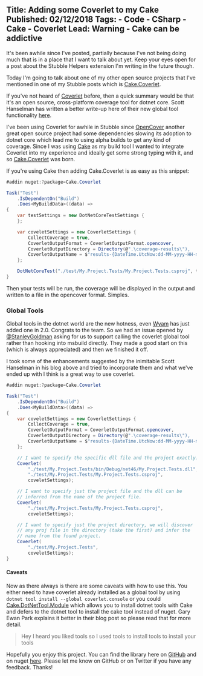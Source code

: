 Title: Adding some Coverlet to my Cake
Published: 02/12/2018
Tags: 
    - Code 
    - CSharp
    - Cake
    - Coverlet
Lead: Warning - Cake can be addictive
---

It's been awhile since I've posted, partially because I've not being doing much that is in a place that I want to talk about yet. Keep your eyes open for a post about the Stubble Helpers extension I'm writing in the future though.

Today I'm going to talk about one of my other open source projects that I've mentioned in one of my Stubble posts which is [Cake.Coverlet](https://github.com/Romanx/Cake.Coverlet).

If you've not heard of [Coverlet](https://github.com/tonerdo/coverlet) before, then a quick summary would be that it's an open source, cross-platform coverage tool for dotnet core. Scott Hanselman has written a better write-up here of their new global tool functionality [here](https://www.hanselman.com/blog/NETCoreCodeCoverageAsAGlobalToolWithCoverlet.aspx).

I've been using Coverlet for awhile in Stubble since [OpenCover](https://github.com/OpenCover/opencover) another great open source project had some dependencies slowing its adoption to dotnet core which lead me to using alpha builds to get any kind of coverage. Since I was using [Cake](https://cakebuild.net) as my build tool I wanted to integrate Coverlet into my experience and ideally get some strong typing with it, and so [Cake.Coverlet](https://github.com/Romanx/Cake.Coverlet) was born.

If you're using Cake then adding Cake.Coverlet is as easy as this snippet:
```cs
#addin nuget:?package=Cake.Coverlet

Task("Test")
    .IsDependentOn("Build")
    .Does<MyBuildData>((data) =>
{
    var testSettings = new DotNetCoreTestSettings {
    };

    var coveletSettings = new CoverletSettings {
        CollectCoverage = true,
        CoverletOutputFormat = CoverletOutputFormat.opencover,
        CoverletOutputDirectory = Directory(@".\coverage-results\"),
        CoverletOutputName = $"results-{DateTime.UtcNow:dd-MM-yyyy-HH-mm-ss-FFF}"
    };

    DotNetCoreTest("./test/My.Project.Tests/My.Project.Tests.csproj", testSetting, coveletSettings);
}
```

Then your tests will be run, the coverage will be displayed in the output and written to a file in the opencover format. Simples.

### Global Tools
Global tools in the dotnet world are the new hotness, even [Wyam](https://wyam.io/blog/version-2.0) has just added one in 2.0. Congrats to the team. So we had an issue opened by [@StanleyGoldman](https://github.com/Romanx/Cake.Coverlet/issues/7) asking for us to support calling the coverlet global tool rather than hooking into msbuild directly. They made a good start on this (which is always appreciated) and then we finished it off.

I took some of the enhancements suggested by the inimitable Scott Hanselman in his blog above and tried to incorporate them and what we've ended up with I think is a great way to use coverlet.

```cs
#addin nuget:?package=Cake.Coverlet

Task("Test")
    .IsDependentOn("Build")
    .Does<MyBuildData>((data) =>
{
    var coveletSettings = new CoverletSettings {
        CollectCoverage = true,
        CoverletOutputFormat = CoverletOutputFormat.opencover,
        CoverletOutputDirectory = Directory(@".\coverage-results\"),
        CoverletOutputName = $"results-{DateTime.UtcNow:dd-MM-yyyy-HH-mm-ss-FFF}"
    };

    // I want to specify the specific dll file and the project exactly.
    Coverlet(
        "./test/My.Project.Tests/bin/Debug/net46/My.Project.Tests.dll", 
        "./test/My.Project.Tests/My.Project.Tests.csproj", 
        coveletSettings);

    // I want to specify just the project file and the dll can be
    // inferred from the name of the project file.
    Coverlet(
        "./test/My.Project.Tests/My.Project.Tests.csproj", 
        coveletSettings);

    // I want to specify just the project directory, we will discover
    // any proj file in the directory (take the first) and infer the 
    // name from the found project.
    Coverlet(
        "./test/My.Project.Tests",
        coveletSettings);
}
```

#### Caveats
Now as there always is there are some caveats with how to use this. You either need to have coverlet already installed as a global tool by using `dotnet tool install --global coverlet.console` or you could [Cake.DotNetTool.Module](https://www.gep13.co.uk/blog/introducing-cake.dotnettool.module) which allows you to install dotnet tools with Cake and defers to the dotnet tool to install the cake tool instead of nuget. Gary Ewan Park explains it better in their blog post so please read that for more detail.

> Hey I heard you liked tools so I used tools to install tools to install your tools

Hopefully you enjoy this project. You can find the library here on [GitHub](https://github.com/Romanx/Cake.Coverlet) and on nuget [here](https://www.nuget.org/packages/Cake.Coverlet/). Please let me know on GitHub or on Twitter if you have any feedback. Thanks!